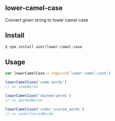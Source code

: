 ## lower-camel-case

Convert given string to lower camel case

## Install

```bash
$ npm install azer/lower-camel-case
```

## Usage

```js
var lowerCamelCase = require('lower-camel-case')

lowerCamelCase('some words')
// => someWords

lowerCamelCase('dashed-words')
// => dashedWords

lowerCamelCase('under_scored_words')
// => underScoredWords
```


